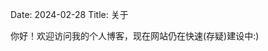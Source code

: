 Date: 2024-02-28
Title: 关于

你好！欢迎访问我的个人博客，现在网站仍在快速(存疑)建设中:)

<script src="https://giscus.app/client.js"
        data-repo="Menghuan1918/WebPage"
        data-repo-id="R_kgDOLcYFwA"
        data-category="Announcements"
        data-category-id="DIC_kwDOLcYFwM4Cdwpr"
        data-mapping="pathname"
        data-strict="0"
        data-reactions-enabled="1"
        data-emit-metadata="0"
        data-input-position="bottom"
        data-theme="preferred_color_scheme"
        data-lang="zh-CN"
        crossorigin="anonymous"
        async>
</script>
